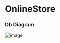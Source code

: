 # OnlineStore

### Db Diagram
![image](https://user-images.githubusercontent.com/94690164/216242209-034031b6-427e-43f1-9cc9-8e1ba572672e.png)
